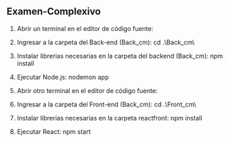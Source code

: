 ## Examen-Complexivo

1. Abrir un terminal en el editor de código fuente:

2. Ingresar a la carpeta del Back-end (Back_cm):
cd .\Back_cm\

3. Instalar librerias necesarias en la carpeta del backend (Back_cm):
npm install

4. Ejecutar Node.js:
nodemon app

5. Abrir otro terminal en el editor de código fuente:

6. Ingresar a la carpeta del Front-end (Back_cm):
cd .\Front_cm\

7. Instalar librerias necesarias en la carpeta reactfront:
npm install

8. Ejecutar React:
npm start
